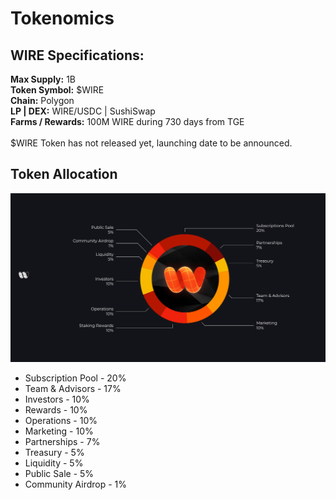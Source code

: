 # Tokenomics

## WIRE Specifications:

**Max Supply:** 1B\
**Token Symbol:** $WIRE\
**Chain:** Polygon\
**LP | DEX:** WIRE/USDC | SushiSwap\
**Farms / Rewards:** 100M WIRE during 730 days from TGE\
\
$WIRE Token has not released yet, launching date to be announced.



## Token Allocation

![](../.gitbook/assets/wire-token-distribution.jpg)

* Subscription Pool - 20%
* Team & Advisors - 17%
* Investors - 10%
* Rewards - 10%
* Operations - 10%
* Marketing - 10%
* Partnerships - 7%
* Treasury - 5%
* Liquidity - 5%
* Public Sale - 5%
* Community Airdrop - 1%
